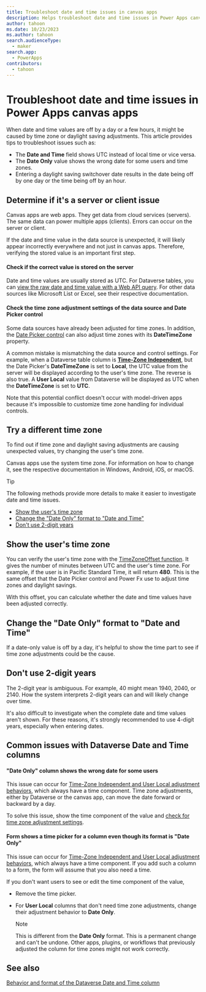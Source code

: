 ```yaml
---
title: Troubleshoot date and time issues in canvas apps
description: Helps troubleshoot date and time issues in Power Apps canvas apps.
author: tahoon
ms.date: 10/23/2023
ms.author: tahoon
search.audienceType: 
  - maker
search.app: 
  - PowerApps
contributors:
  - tahoon
---
```

# Troubleshoot date and time issues in Power Apps canvas apps

When date and time values are off by a day or a few hours, it might be caused by time zone or daylight saving adjustments. This article provides tips to troubleshoot issues such as:

- The **Date and Time** field shows UTC instead of local time or vice versa.
- The **Date Only** value shows the wrong date for some users and time zones.
- Entering a daylight saving switchover date results in the date being off by one day or the time being off by an hour.

## Determine if it's a server or client issue

Canvas apps are web apps. They get data from cloud services (servers). The same data can power multiple apps (clients). Errors can occur on the server or client.

If the date and time value in the data source is unexpected, it will likely appear incorrectly everywhere and not just in canvas apps. Therefore, verifying the stored value is an important first step.

#### Check if the correct value is stored on the server

Date and time values are usually stored as UTC. For Dataverse tables, you can [view the raw date and time value with a Web API query](troubleshoot-model-driven-app-date-time-issues.md#check-if-the-correct-value-is-stored-on-the-server). For other data sources like Microsoft List or Excel, see their respective documentation.

#### Check the time zone adjustment settings of the data source and Date Picker control

Some data sources have already been adjusted for time zones. In addition, the [Date Picker control](/power-apps/maker/canvas-apps/controls/control-date-picker) can also adjust time zones with its **DateTimeZone** property.

A common mistake is mismatching the data source and control settings. For example, when a Dataverse table column is **[Time-Zone Independent](/power-apps/maker/data-platform/behavior-format-date-time-field#date-and-time-column-behavior-and-format)**, but the Date Picker's **DateTimeZone** is set to **Local**, the UTC value from the server will be displayed according to the user's time zone. The reverse is also true. A **User Local** value from Dataverse will be displayed as UTC when the **DateTimeZone** is set to **UTC**.

Note that this potential conflict doesn't occur with model-driven apps because it's impossible to customize time zone handling for individual controls.

## Try a different time zone

To find out if time zone and daylight saving adjustments are causing unexpected values, try changing the user's time zone.

Canvas apps use the system time zone. For information on how to change it, see the respective documentation in Windows, Android, iOS, or macOS.

> [!TIP]
> The following methods provide more details to make it easier to investigate date and time issues.
>
> - [Show the user's time zone](#show-the-users-time-zone)
> - [Change the "Date Only" format to "Date and Time"](#change-the-date-only-format-to-date-and-time)
> - [Don't use 2-digit years](#dont-use-2-digit-years)

## Show the user's time zone

You can verify the user's time zone with the [TimeZoneOffset function](/power-platform/power-fx/reference/function-dateadd-datediff). It gives the number of minutes between UTC and the user's time zone. For example, if the user is in Pacific Standard Time, it will return **480**. This is the same offset that the Date Picker control and Power Fx use to adjust time zones and daylight savings.

With this offset, you can calculate whether the date and time values have been adjusted correctly.

## Change the "Date Only" format to "Date and Time"

If a date-only value is off by a day, it's helpful to show the time part to see if time zone adjustments could be the cause.

## Don't use 2-digit years

The 2-digit year is ambiguous. For example, 40 might mean 1940, 2040, or 2140. How the system interprets 2-digit years can and will likely change over time.

It's also difficult to investigate when the complete date and time values aren't shown. For these reasons, it's strongly recommended to use 4-digit years, especially when entering dates.

## Common issues with Dataverse Date and Time columns

#### "Date Only" column shows the wrong date for some users

This issue can occur for [Time-Zone Independent and User Local adjustment behaviors](/power-apps/maker/data-platform/behavior-format-date-time-field#date-and-time-column-behavior-and-format), which always have a time component. Time zone adjustments, either by Dataverse or the canvas app, can move the date forward or backward by a day.

To solve this issue, show the time component of the value and [check for time zone adjustment settings](#check-the-time-zone-adjustment-settings-of-the-data-source-and-date-picker-control).

#### Form shows a time picker for a column even though its format is "Date Only"

This issue can occur for [Time-Zone Independent and User Local adjustment behaviors](/power-apps/maker/data-platform/behavior-format-date-time-field#date-and-time-column-behavior-and-format), which always have a time component. If you add such a column to a form, the form will assume that you also need a time.

If you don't want users to see or edit the time component of the value,

- Remove the time picker.
- For **User Local** columns that don't need time zone adjustments, change their adjustment behavior to **Date Only**.

  > [!NOTE]
  > This is different from the **Date Only** format. This is a permanent change and can't be undone. Other apps, plugins, or workflows that previously adjusted the column for time zones might not work correctly.

## See also

[Behavior and format of the Dataverse Date and Time column](/power-apps/maker/data-platform/behavior-format-date-time-field)
